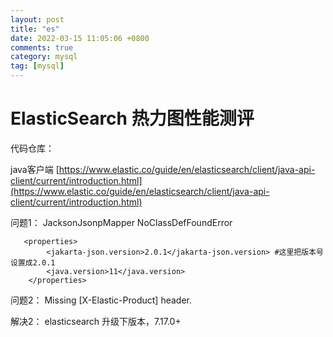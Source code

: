 ```yaml
---
layout: post
title: "es"
date: 2022-03-15 11:05:06 +0800
comments: true
category: mysql
tag: [mysql]
---
```


#  ElasticSearch 热力图性能测评

代码仓库：





java客户端 [https://www.elastic.co/guide/en/elasticsearch/client/java-api-client/current/introduction.html](https://www.elastic.co/guide/en/elasticsearch/client/java-api-client/current/introduction.html)



问题1： JacksonJsonpMapper NoClassDefFoundError 

```
   <properties>
        <jakarta-json.version>2.0.1</jakarta-json.version> #这里把版本号设置成2.0.1
        <java.version>11</java.version>
    </properties>
```



问题2： Missing [X-Elastic-Product] header. 

解决2： elasticsearch 升级下版本，7.17.0+
